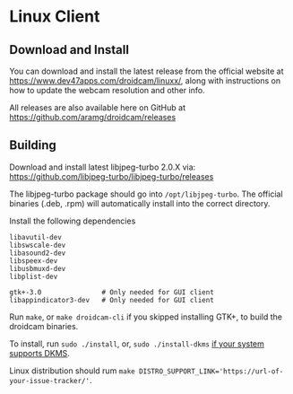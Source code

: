 Linux Client
========

## Download and Install

You can download and install the latest release from the official website at https://www.dev47apps.com/droidcam/linuxx/, along with instructions on how to update the webcam resolution and other info.

All releases are also available here on GitHub at https://github.com/aramg/droidcam/releases

## Building

Download and install latest libjpeg-turbo 2.0.X via:
https://github.com/libjpeg-turbo/libjpeg-turbo/releases

The libjpeg-turbo package should go into `/opt/libjpeg-turbo`.
The official binaries (.deb, .rpm) will automatically install into the correct directory.

Install the following dependencies
```
libavutil-dev
libswscale-dev
libasound2-dev
libspeex-dev
libusbmuxd-dev
libplist-dev

gtk+-3.0               # Only needed for GUI client
libappindicator3-dev   # Only needed for GUI client
```

Run `make`, or `make droidcam-cli` if you skipped installing GTK+, to build the droidcam binaries.

To install, run `sudo ./install`, or, `sudo ./install-dkms` [if your system supports DKMS](./README-DKMS.md).

Linux distribution should rum `make DISTRO_SUPPORT_LINK='https://url-of-your-issue-tracker/'`.
